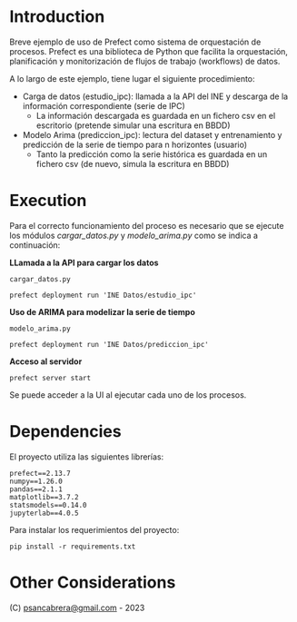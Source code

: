 # Introduction 

Breve ejemplo de uso de Prefect como sistema de orquestación de procesos. Prefect es una biblioteca de Python
que facilita la orquestación, planificación y monitorización de flujos de trabajo (workflows) de datos.

A lo largo de este ejemplo, tiene lugar el siguiente procedimiento:

- Carga de datos (estudio_ipc): llamada a la API del INE y descarga de la información correspondiente (serie de IPC)
  - La información descargada es guardada en un fichero csv en el escritorio (pretende simular una escritura en BBDD)
- Modelo Arima (prediccion_ipc): lectura del dataset y entrenamiento y predicción de la serie de tiempo 
para n horizontes (usuario)
  - Tanto la predicción como la serie histórica es guardada en un fichero csv (de nuevo, simula la escritura en BBDD)

# Execution

Para el correcto funcionamiento del proceso es necesario que se ejecute los módulos *cargar_datos.py* 
y *modelo_arima.py* como se indica a continuación:

**LLamada a la API para cargar los datos**

```
cargar_datos.py
```

```
prefect deployment run 'INE Datos/estudio_ipc'
```

**Uso de ARIMA para modelizar la serie de tiempo**

```
modelo_arima.py
```

```
prefect deployment run 'INE Datos/prediccion_ipc'
```

**Acceso al servidor**

```
prefect server start
```

Se puede acceder a la UI al ejecutar cada uno de los procesos.

# Dependencies

El proyecto utiliza las siguientes librerías:

```
prefect==2.13.7
numpy==1.26.0
pandas==2.1.1
matplotlib==3.7.2
statsmodels==0.14.0
jupyterlab==4.0.5
```

Para instalar los requerimientos del proyecto:

```
pip install -r requirements.txt
```

# Other Considerations

(C) psancabrera@gmail.com - 2023